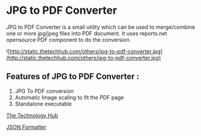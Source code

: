 # JPG to PDF Converter #

JPG to PDF Converter is a small utility which can be used to merge/combine one or more jpg/jpeg files into PDF document. It uses reports.net opensource PDF component to do the conversion.

![http://static.thetechhub.com/others/jpg-to-pdf-converter.jpg](http://static.thetechhub.com/others/jpg-to-pdf-converter.jpg)

## Features of JPG to PDF Converter : ##
  1. JPG To PDF conversion
  1. Automatic Image scaling to fit the PDF page
  1. Standalone executable

[The Technology Hub](http://www.thetechhub.com/2010/04/free-jpg-to-pdf-converter-download.html)

[JSON Formatter](http://www.json-formatter.com/)
